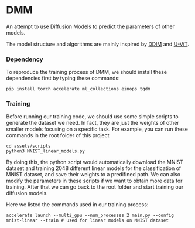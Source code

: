 # DMM

An attempt to use Diffusion Models to predict the parameters of other models.

The model structure and algorithms are mainly inspired by [DDIM](https://github.com/ermongroup/ddim) and [U-ViT](https://github.com/baofff/U-ViT).

### Dependency

To reproduce the training process of DMM, we should install these dependencies first by typing these commands:

```shell
pip install torch accelerate ml_collections einops tqdm
```

### Training

Before running our training code, we should use some simple scripts to generate the dataset we need.
In fact, they are just the weights of other smaller models focusing on a specific task.
For example, you can run these commands in the root folder of this project

```shell
cd assets/scripts
python3 MNIST_linear_models.py
```

By doing this, the python script would automatically download the MNIST dataset and training 2048 different linear models for the classification of MNIST dataset, and save their weights to a predifined path.
We can also modify the parameters in these scripts if we want to obtain more data for training.
After that we can go back to the root folder and start training our diffusion models.

Here we listed the commands used in our training process:

```shell
accelerate launch --multi_gpu --num_processes 2 main.py --config mnist-linear --train # used for linear models on MNIST dataset
```
